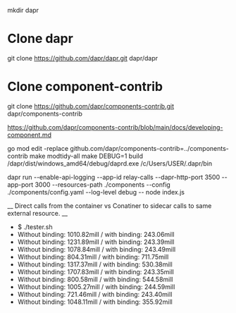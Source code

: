 mkdir dapr

# Clone dapr
git clone https://github.com/dapr/dapr.git dapr/dapr

# Clone component-contrib
git clone https://github.com/dapr/components-contrib.git dapr/components-contrib

https://github.com/dapr/components-contrib/blob/main/docs/developing-component.md

go mod edit -replace github.com/dapr/components-contrib=../components-contrib
make modtidy-all
make DEBUG=1 build
/dapr/dist/windows_amd64/debug/daprd.exe /c/Users/USER/.dapr/bin 


dapr run --enable-api-logging  --app-id relay-calls  --dapr-http-port 3500 --app-port 3000 --resources-path ./components --config ./components/config.yaml --log-level debug  -- node index.js


__ Direct calls from the container vs Conatiner to sidecar calls to same external resource. __
- $ ./tester.sh
- Without binding: 1010.82mill / with binding: 243.06mill
- Without binding: 1231.89mill / with binding: 243.39mill
- Without binding: 1078.84mill / with binding: 243.49mill
- Without binding: 804.31mill / with binding: 711.75mill
- Without binding: 1317.37mill / with binding: 530.38mill
- Without binding: 1707.83mill / with binding: 243.35mill
- Without binding: 800.58mill / with binding: 544.58mill
- Without binding: 1005.27mill / with binding: 244.59mill
- Without binding: 721.46mill / with binding: 243.40mill
- Without binding: 1048.11mill / with binding: 355.92mill
